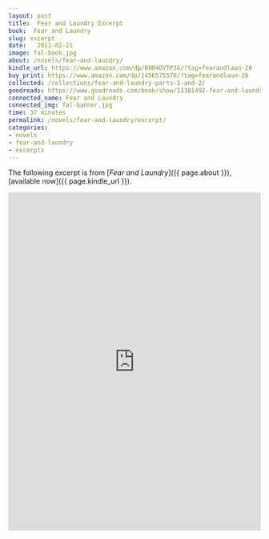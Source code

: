 ```yaml
---
layout: post
title:  Fear and Laundry Excerpt
book:  Fear and Laundry
slug: excerpt
date:   2011-02-21
image: fal-book.jpg
about: /novels/fear-and-laundry/
kindle_url: https://www.amazon.com/dp/B004OYTP3G/?tag=fearandlaun-20
buy_print: https://www.amazon.com/dp/1456575570/?tag=fearandlaun-20
collected: /collections/fear-and-laundry-parts-1-and-2/
goodreads: https://www.goodreads.com/book/show/11381492-fear-and-laundry
connected_name: Fear and Laundry
connected_img: fal-banner.jpg
time: 37 minutes
permalink: /novels/fear-and-laundry/excerpt/
categories: 
- novels
- fear-and-laundry
- excerpts
---
```


The following excerpt is from [*Fear and Laundry*]({{ page.about }}), [available now]({{ page.kindle_url }}).

<iframe type="text/html" width="650" height="675" frameborder="0" allowfullscreen style="max-width:100%" src="https://read.amazon.com/kp/card?asin=B004OYTP3G&preview=inline&linkCode=kpe&ref_=cm_sw_r_kb_dp_TfBqFbDZJ6CKW&tag=fearandlaun-20" ></iframe>
